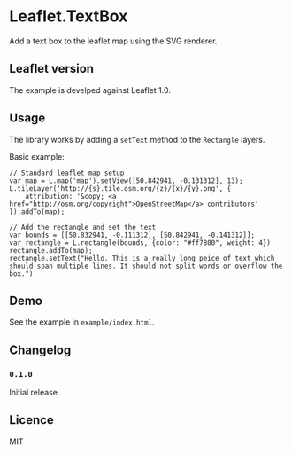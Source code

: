 # Leaflet.TextBox
Add a text box to the leaflet map using the SVG renderer.

## Leaflet version
The example is develped against Leaflet 1.0.

## Usage
The library works by adding a `setText` method to the `Rectangle` layers.

Basic example:
```
// Standard leaflet map setup
var map = L.map('map').setView([50.842941, -0.131312], 13);
L.tileLayer('http://{s}.tile.osm.org/{z}/{x}/{y}.png', {
    attribution: '&copy; <a href="http://osm.org/copyright">OpenStreetMap</a> contributors'
}).addTo(map);

// Add the rectangle and set the text
var bounds = [[50.832941, -0.111312], [50.842941, -0.141312]];
var rectangle = L.rectangle(bounds, {color: "#ff7800", weight: 4})
rectangle.addTo(map);
rectangle.setText("Hello. This is a really long peice of text which should span multiple lines. It should not split words or overflow the box.")
```

## Demo
See the example in `example/index.html`.

## Changelog
### `0.1.0`
Initial release

## Licence
MIT
